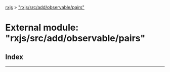 [rxjs](../README.md) > ["rxjs/src/add/observable/pairs"](../modules/_rxjs_src_add_observable_pairs_.md)

# External module: "rxjs/src/add/observable/pairs"

## Index

---

